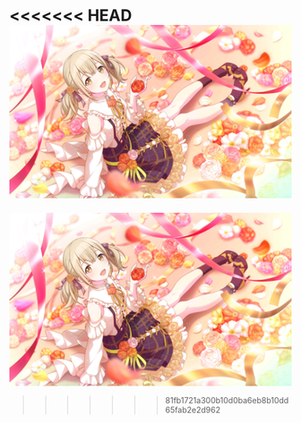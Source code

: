 <div id="title" align=center>
<!--
![Modern C++ template][github-sub-title:img]
[![Anurag's GitHub stats](https://github-readme-stats.vercel.app/api?username=yanqin26&show_icons=true&theme=tokyonight)](https://space.bilibili.com/151270784?spm_id_from=333.1007.0.0)
-->
</div>

<<<<<<< HEAD
![背景](images/khn.jpg)
=======
![背景](Images/khn.jpg)
>>>>>>> 81fb1721a300b10d0ba6eb8b10dd65fab2e2d962










